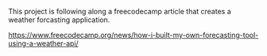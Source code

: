 This project is following along a freecodecamp article that creates a weather
forcasting application.

https://www.freecodecamp.org/news/how-i-built-my-own-forecasting-tool-using-a-weather-api/
